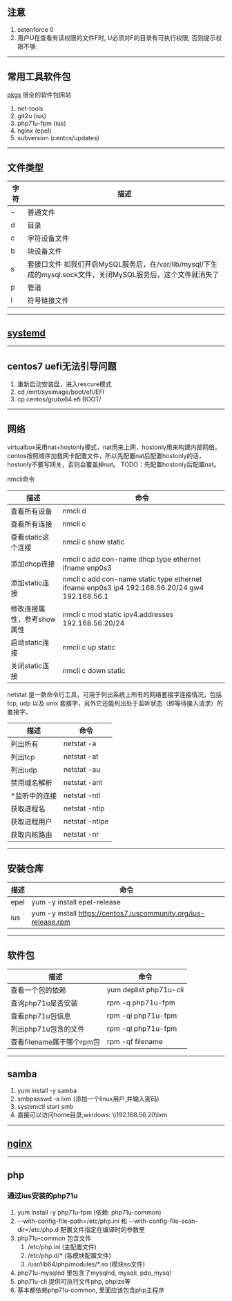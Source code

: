 ## 注意

1. setenforce 0
2. 用户U在查看有读权限的文件F时, U必须对F的目录有可执行权限, 否则提示权限不够.

***

## 常用工具软件包

[pkgs](https://pkgs.org) 很全的软件包网站

1. net-tools
2. git2u (ius)
3. php71u-fpm (ius)
4. nginx (epel)
5. subversion (centos/updates)

***

## 文件类型
| 字符 | 描述 |
|----|----|
| \- |普通文件|
| d  |目录|
| c  |字符设备文件|
| b  |块设备文件|
| s  |套接口文件 如我们开启MySQL服务后，在/var/lib/mysql/下生成的mysql.sock文件，关闭MySQL服务后，这个文件就消失了|
| p  |管道|
| l  |符号链接文件|

***

## [systemd](systemd.md)

***

## centos7 uefi无法引导问题
1. 重新启动安装盘，进入rescure模式
2. cd /mnt/sysimage/boot/efi/EFI
3. cp centos/grubx64.efi BOOT/

***

## 网络

virtualbox采用nat+hostonly模式，nat用来上网，hostonly用来构建内部网络。
centos按照顺序加载网卡配置文件，所以先配置nat后配置hostonly的话，hostonly不要写网关，否则会覆盖掉nat。
TODO：先配置hostonly后配置nat。

nmcli命令

|描述|命令|
|----|----|
|查看所有设备|nmcli d|
|查看所有连接|nmcli c|
|查看static这个连接|nmcli c show static|
|添加dhcp连接|nmcli c add con-name dhcp type ethernet ifname enp0s3|
|添加static连接|nmcli c add con-name static type ethernet ifname enp0s3 ip4 192.168.56.20/24 gw4 192.168.56.1|
|修改连接属性，参考show属性|nmcli c mod static ipv4.addresses 192.168.56.20/24|
|启动static连接|nmcli c up static|
|关闭static连接|nmcli c down static|

netstat 是一款命令行工具，可用于列出系统上所有的网络套接字连接情况，包括 tcp, udp 以及 unix 套接字，另外它还能列出处于监听状态（即等待接入请求）的套接字。

|描述|命令|
|----|----|
|列出所有|netstat -a|
|列出tcp|netstat -at|
|列出udp|netstat -au|
|禁用域名解析|netstat -ant|
|*监听中的连接|netstat -ntl|
|获取进程名|netstat -ntlp|
|获取进程用户|netstat -ntlpe|
|获取内核路由|netstat -nr|

***

## 安装仓库

|描述|命令|
|----|----|
|epel|yum -y install epel-release|
|ius |yum -y install https://centos7.iuscommunity.org/ius-release.rpm|

***

## 软件包

|描述|命令|
|----|----|
|查看一个包的依赖|yum deplist php71u-cli|
|查询php71u是否安装|rpm -q php71u-fpm|
|查看php71u包信息|rpm -qi php71u-fpm|
|列出php71u包含的文件|rpm -ql php71u-fpm|
|查看filename属于哪个rpm包|rpm -qf filename|

***

## samba

1. yum install -y samba
2. smbpasswd -a lxm (添加一个linux用户,并输入密码)
3. systemctl start smb
4. 直接可以访问home目录,windows: \\\\192.168.56.20\lxm

***

## [nginx](nginx.md)

***

## php

### 通过ius安装的php71u

1. yum install -y php71u-fpm (依赖: php71u-common)
2. --with-config-file-path=/etc/php.ini 和 --with-config-file-scan-dir=/etc/php.d 配置文件指定在编译时的参数里
3. php71u-common 包含文件
    1. /etc/php.ini (主配置文件)
    2. /etc/php.d/* (各模块配置文件)
    3. /usr/lib64/php/modules/*.so (模块so文件)
4. php71u-mysqlnd 里包含了mysqlnd, mysqli, pdo_mysql
5. php71u-cli 提供可执行文件php, phpize等
6. 基本都依赖php71u-common, 里面应该包含php主程序